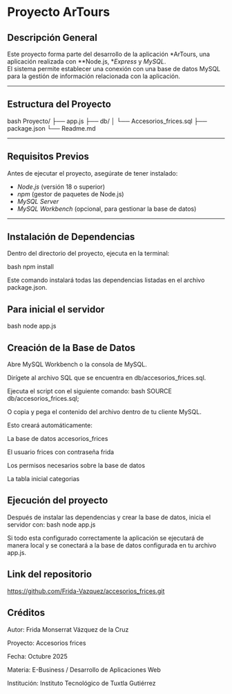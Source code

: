 # Proyecto ArTours

## Descripción General
Este proyecto forma parte del desarrollo de la aplicación *ArTours, una aplicación realizada con **Node.js, **Express* y *MySQL*.  
El sistema permite establecer una conexión con una base de datos MySQL para la gestión de información relacionada con la aplicación.

---

## Estructura del Proyecto

bash
Proyecto/
├── app.js
├── db/
│   └── Accesorios_frices.sql
├── package.json
└── Readme.md


---

## Requisitos Previos

Antes de ejecutar el proyecto, asegúrate de tener instalado:

- *Node.js* (versión 18 o superior)
- *npm* (gestor de paquetes de Node.js)
- *MySQL Server*
- *MySQL Workbench* (opcional, para gestionar la base de datos)

---

## Instalación de Dependencias

Dentro del directorio del proyecto, ejecuta en la terminal:

bash
npm install

Este comando instalará todas las dependencias listadas en el archivo package.json.

## Para inicial el servidor

bash
node app.js

## Creación de la Base de Datos

Abre MySQL Workbench o la consola de MySQL.

Dirígete al archivo SQL que se encuentra en db/accesorios_frices.sql.

Ejecuta el script con el siguiente comando:
bash
SOURCE db/accesorios_frices.sql;

O copia y pega el contenido del archivo dentro de tu cliente MySQL.

Esto creará automáticamente:

La base de datos accesorios_frices

El usuario frices con contraseña frida

Los permisos necesarios sobre la base de datos

La tabla inicial categorias

## Ejecución del proyecto
Después de instalar las dependencias y crear la base de datos, inicia el servidor con:
 bash
node app.js


Si todo esta configurado correctamente la aplicación se ejecutará de manera local y se conectará a la base de datos configurada en tu archivo app.js.

## Link del repositorio
https://github.com/Frida-Vazquez/accesorios_frices.git

## Créditos

Autor: Frida Monserrat Vázquez de la Cruz

Proyecto: Accesorios frices

Fecha: Octubre 2025

Materia: E-Business / Desarrollo de Aplicaciones Web

Institución: Instituto Tecnológico de Tuxtla Gutiérrez